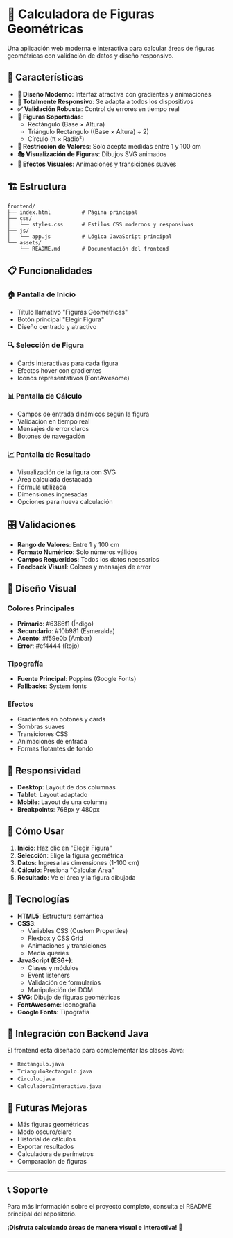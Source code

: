 # 🔺 Calculadora de Figuras Geométricas

Una aplicación web moderna e interactiva para calcular áreas de figuras geométricas con validación de datos y diseño responsivo.

## 🚀 Características

- **🎨 Diseño Moderno**: Interfaz atractiva con gradientes y animaciones
- **📱 Totalmente Responsivo**: Se adapta a todos los dispositivos
- **✅ Validación Robusta**: Control de errores en tiempo real
- **🎯 Figuras Soportadas**:
  - Rectángulo (Base × Altura)
  - Triángulo Rectángulo ((Base × Altura) ÷ 2)
  - Círculo (π × Radio²)
- **📏 Restricción de Valores**: Solo acepta medidas entre 1 y 100 cm
- **🎭 Visualización de Figuras**: Dibujos SVG animados
- **💫 Efectos Visuales**: Animaciones y transiciones suaves

## 🏗️ Estructura

```
frontend/
├── index.html          # Página principal
├── css/
│   └── styles.css      # Estilos CSS modernos y responsivos
├── js/
│   └── app.js          # Lógica JavaScript principal
└── assets/
    └── README.md       # Documentación del frontend
```

## 📋 Funcionalidades

### 🏠 Pantalla de Inicio
- Título llamativo "Figuras Geométricas"
- Botón principal "Elegir Figura"
- Diseño centrado y atractivo

### 🔍 Selección de Figura
- Cards interactivas para cada figura
- Efectos hover con gradientes
- Iconos representativos (FontAwesome)

### 📊 Pantalla de Cálculo
- Campos de entrada dinámicos según la figura
- Validación en tiempo real
- Mensajes de error claros
- Botones de navegación

### 📈 Pantalla de Resultado
- Visualización de la figura con SVG
- Área calculada destacada
- Fórmula utilizada
- Dimensiones ingresadas
- Opciones para nueva calculación

## 🎛️ Validaciones

- **Rango de Valores**: Entre 1 y 100 cm
- **Formato Numérico**: Solo números válidos
- **Campos Requeridos**: Todos los datos necesarios
- **Feedback Visual**: Colores y mensajes de error

## 🌈 Diseño Visual

### Colores Principales
- **Primario**: #6366f1 (Índigo)
- **Secundario**: #10b981 (Esmeralda)
- **Acento**: #f59e0b (Ámbar)
- **Error**: #ef4444 (Rojo)

### Tipografía
- **Fuente Principal**: Poppins (Google Fonts)
- **Fallbacks**: System fonts

### Efectos
- Gradientes en botones y cards
- Sombras suaves
- Transiciones CSS
- Animaciones de entrada
- Formas flotantes de fondo

## 📱 Responsividad

- **Desktop**: Layout de dos columnas
- **Tablet**: Layout adaptado
- **Mobile**: Layout de una columna
- **Breakpoints**: 768px y 480px

## 🚀 Cómo Usar

1. **Inicio**: Haz clic en "Elegir Figura"
2. **Selección**: Elige la figura geométrica
3. **Datos**: Ingresa las dimensiones (1-100 cm)
4. **Cálculo**: Presiona "Calcular Área"
5. **Resultado**: Ve el área y la figura dibujada

## 🔧 Tecnologías

- **HTML5**: Estructura semántica
- **CSS3**: 
  - Variables CSS (Custom Properties)
  - Flexbox y CSS Grid
  - Animaciones y transiciones
  - Media queries
- **JavaScript (ES6+)**:
  - Clases y módulos
  - Event listeners
  - Validación de formularios
  - Manipulación del DOM
- **SVG**: Dibujo de figuras geométricas
- **FontAwesome**: Iconografía
- **Google Fonts**: Tipografía

## 🎯 Integración con Backend Java

El frontend está diseñado para complementar las clases Java:
- `Rectangulo.java`
- `TrianguloRectangulo.java` 
- `Circulo.java`
- `CalculadoraInteractiva.java`

## 🔮 Futuras Mejoras

- Más figuras geométricas
- Modo oscuro/claro
- Historial de cálculos
- Exportar resultados
- Calculadora de perímetros
- Comparación de figuras

---

## 📞 Soporte

Para más información sobre el proyecto completo, consulta el README principal del repositorio.

**¡Disfruta calculando áreas de manera visual e interactiva! 🎉**
